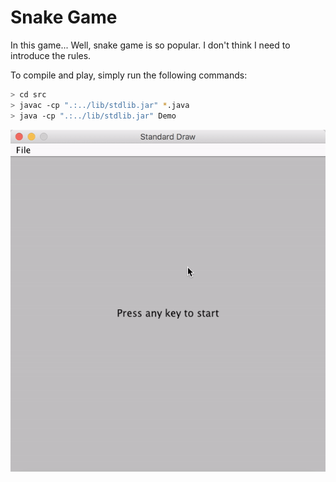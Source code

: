 # Snake Game

In this game... Well, snake game is so popular. I don't think I need to introduce the rules.

To compile and play, simply run the following commands:
```bash
> cd src
> javac -cp ".:../lib/stdlib.jar" *.java
> java -cp ".:../lib/stdlib.jar" Demo
```

![demo](https://github.com/bambrow/game-development/raw/master/java-snake-game/readme.gif)
